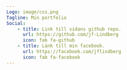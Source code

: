 ```yaml
---
Logo: image/css.png
Tagline: Min portfolio
Social:
    - title: Link till sidans github repo.
      url: https://github.com/jf-Lindberg
      icon: fab fa-github
    - title: Länk till min facebook.
      url: https://facebook.com/jflindberg
      icon: fab fa-facebook
---
```

